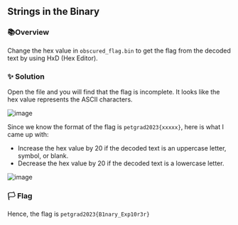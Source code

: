## Strings in the Binary

### 📚Overview

Change the hex value in `obscured_flag.bin` to get the flag from the decoded text by using HxD (Hex Editor).

### ✨ Solution

Open the file and you will find that the flag is incomplete. It looks like the hex value represents the ASCII characters.

![image](https://github.com/rydzze/CTF_Write-up/assets/86187059/a137cbc0-ab72-40d9-8994-39975a5137a0)

Since we know the format of the flag is `petgrad2023{xxxxx}`, here is what I came up with:
- Increase the hex value by 20 if the decoded text is an uppercase letter, symbol, or blank.
- Decrease the hex value by 20 if the decoded text is a lowercase letter.

![image](https://github.com/rydzze/CTF_Write-up/assets/86187059/546b6249-b17a-4918-8356-093f07be2109)

### 🏳️ Flag

Hence, the flag is `petgrad2023{B1nary_Exp10r3r}` 
